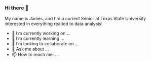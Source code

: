 ### Hi there 👋

My name is James, and I'm a current Senior at Texas State University interested in everything realted to data analysis!

- 🔭 I’m currently working on ...
- 🌱 I’m currently learning ...
- 👯 I’m looking to collaborate on ...
- 💬 Ask me about ...
- 📫 How to reach me: ...

